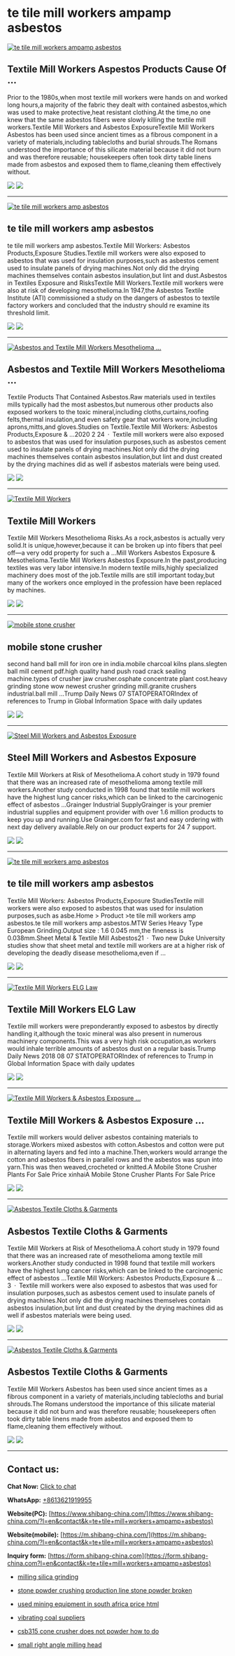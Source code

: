 # te tile mill workers ampamp asbestos

<a href="https://swt.shibang-china.com/?l=en&img&k=te+tile+mill+workers+ampamp+asbestos" target="_blank">![te tile mill workers ampamp asbestos](http://static.shibang-china.com/all-800x300/470.jpg)</a>

## Textile Mill Workers Aspestos Products Cause Of …
Prior to the 1980s,when most textile mill workers were hands on and worked long hours,a majority of the fabric they dealt with contained asbestos,which was used to make protective,heat resistant clothing.At the time,no one knew that the same asbestos fibers were slowly killing the textile mill workers.Textile Mill Workers and Asbestos ExposureTextile Mill Workers Asbestos has been used since ancient times as a fibrous component in a variety of materials,including tablecloths and burial shrouds.The Romans understood the importance of this silicate material because it did not burn and was therefore reusable; housekeepers often took dirty table linens made from asbestos and exposed them to flame,cleaning them effectively without.


<a href="https://whatsapp.shibangsoft.com/WhatsApp.php" target="_blank" title="WhatsApp">![](http://static.shibang-china.com/icon/whatsapp.png)</a> <a href="https://swt.shibang-china.com/?l=en&icon&k=te+tile+mill+workers+ampamp+asbestos" target="_blank">![](http://static.shibang-china.com/icon/chat-en.png)</a>

---

<a href="https://swt.shibang-china.com/?l=en&img&k=te+tile+mill+workers+ampamp+asbestos" target="_blank">![te tile mill workers amp asbestos](http://static.shibang-china.com/all-800x300/185.jpg)</a>

## te tile mill workers amp asbestos
te tile mill workers amp asbestos.Textile Mill Workers: Asbestos Products,Exposure Studies.Textile mill workers were also exposed to asbestos that was used for insulation purposes,such as asbestos cement used to insulate panels of drying machines.Not only did the drying machines themselves contain asbestos insulation,but lint and dust.Asbestos in Textiles Exposure and RisksTextile Mill Workers.Textile mill workers were also at risk of developing mesothelioma.In 1947,the Asbestos Textile Institute (ATI) commissioned a study on the dangers of asbestos to textile factory workers and concluded that the industry should re examine its threshold limit.


<a href="https://whatsapp.shibangsoft.com/WhatsApp.php" target="_blank" title="WhatsApp">![](http://static.shibang-china.com/icon/whatsapp.png)</a> <a href="https://swt.shibang-china.com/?l=en&icon&k=te+tile+mill+workers+ampamp+asbestos" target="_blank">![](http://static.shibang-china.com/icon/chat-en.png)</a>

---

<a href="https://swt.shibang-china.com/?l=en&img&k=te+tile+mill+workers+ampamp+asbestos" target="_blank">![Asbestos and Textile Mill Workers Mesothelioma …](http://static.shibang-china.com/all-800x300/203.jpg)</a>

## Asbestos and Textile Mill Workers Mesothelioma …
Textile Products That Contained Asbestos.Raw materials used in textiles mills typically had the most asbestos,but numerous other products also exposed workers to the toxic mineral,including cloths,curtains,roofing felts,thermal insulation,and even safety gear that workers wore,including aprons,mitts,and gloves.Studies on Textile.Textile Mill Workers: Asbestos Products,Exposure &amp; …2020 2 24&ensp;&#0183;&ensp;Textile mill workers were also exposed to asbestos that was used for insulation purposes,such as asbestos cement used to insulate panels of drying machines.Not only did the drying machines themselves contain asbestos insulation,but lint and dust created by the drying machines did as well if asbestos materials were being used.


<a href="https://whatsapp.shibangsoft.com/WhatsApp.php" target="_blank" title="WhatsApp">![](http://static.shibang-china.com/icon/whatsapp.png)</a> <a href="https://swt.shibang-china.com/?l=en&icon&k=te+tile+mill+workers+ampamp+asbestos" target="_blank">![](http://static.shibang-china.com/icon/chat-en.png)</a>

---

<a href="https://swt.shibang-china.com/?l=en&img&k=te+tile+mill+workers+ampamp+asbestos" target="_blank">![Textile Mill Workers](http://static.shibang-china.com/all-800x300/805.jpg)</a>

## Textile Mill Workers
Textile Mill Workers Mesothelioma Risks.As a rock,asbestos is actually very solid.It is unique,however,because it can be broken up into fibers that peel off—a very odd property for such a …Mill Workers Asbestos Exposure &amp; Mesothelioma.Textile Mill Workers Asbestos Exposure.In the past,producing textiles was very labor intensive.In modern textile mills,highly specialized machinery does most of the job.Textile mills are still important today,but many of the workers once employed in the profession have been replaced by machines.


<a href="https://whatsapp.shibangsoft.com/WhatsApp.php" target="_blank" title="WhatsApp">![](http://static.shibang-china.com/icon/whatsapp.png)</a> <a href="https://swt.shibang-china.com/?l=en&icon&k=te+tile+mill+workers+ampamp+asbestos" target="_blank">![](http://static.shibang-china.com/icon/chat-en.png)</a>

---

<a href="https://swt.shibang-china.com/?l=en&img&k=te+tile+mill+workers+ampamp+asbestos" target="_blank">![mobile stone crusher](http://static.shibang-china.com/all-800x300/1104.jpg)</a>

## mobile stone crusher
second hand ball mill for iron ore in india.mobile charcoal kilns plans.slegten ball mill cement pdf.high quality hand push road crack sealing machine.types of crusher jaw crusher.osphate concentrate plant cost.heavy grinding stone wow newest crusher grinding mill.granite crushers industrial.ball mill …Trump Daily News 07 STATOPERATORIndex of references to Trump in Global Information Space with daily updates


<a href="https://whatsapp.shibangsoft.com/WhatsApp.php" target="_blank" title="WhatsApp">![](http://static.shibang-china.com/icon/whatsapp.png)</a> <a href="https://swt.shibang-china.com/?l=en&icon&k=te+tile+mill+workers+ampamp+asbestos" target="_blank">![](http://static.shibang-china.com/icon/chat-en.png)</a>

---

<a href="https://swt.shibang-china.com/?l=en&img&k=te+tile+mill+workers+ampamp+asbestos" target="_blank">![Steel Mill Workers and Asbestos Exposure](http://static.shibang-china.com/all-800x300/1464.jpg)</a>

## Steel Mill Workers and Asbestos Exposure
Textile Mill Workers at Risk of Mesothelioma.A cohort study in 1979 found that there was an increased rate of mesothelioma among textile mill workers.Another study conducted in 1998 found that textile mill workers have the highest lung cancer risks,which can be linked to the carcinogenic effect of asbestos …Grainger Industrial SupplyGrainger is your premier industrial supplies and equipment provider with over 1.6 million products to keep you up and running.Use Grainger.com for fast and easy ordering with next day delivery available.Rely on our product experts for 24 7 support.


<a href="https://whatsapp.shibangsoft.com/WhatsApp.php" target="_blank" title="WhatsApp">![](http://static.shibang-china.com/icon/whatsapp.png)</a> <a href="https://swt.shibang-china.com/?l=en&icon&k=te+tile+mill+workers+ampamp+asbestos" target="_blank">![](http://static.shibang-china.com/icon/chat-en.png)</a>

---

<a href="https://swt.shibang-china.com/?l=en&img&k=te+tile+mill+workers+ampamp+asbestos" target="_blank">![te tile mill workers amp asbestos](http://static.shibang-china.com/all-800x300/839.jpg)</a>

## te tile mill workers amp asbestos
Textile Mill Workers: Asbestos Products,Exposure StudiesTextile mill workers were also exposed to asbestos that was used for insulation purposes,such as asbe.Home &gt; Product &gt;te tile mill workers amp asbestos.te tile mill workers amp asbestos.MTW Series Heavy Type European Grinding.Output size : 1.6 0.045 mm,the fineness is 0.038mm.Sheet Metal &amp; Textile Mill Asbestos21&ensp;&#0183;&ensp;Two new Duke University studies show that sheet metal and textile mill workers are at a higher risk of developing the deadly disease mesothelioma,even if …


<a href="https://whatsapp.shibangsoft.com/WhatsApp.php" target="_blank" title="WhatsApp">![](http://static.shibang-china.com/icon/whatsapp.png)</a> <a href="https://swt.shibang-china.com/?l=en&icon&k=te+tile+mill+workers+ampamp+asbestos" target="_blank">![](http://static.shibang-china.com/icon/chat-en.png)</a>

---

<a href="https://swt.shibang-china.com/?l=en&img&k=te+tile+mill+workers+ampamp+asbestos" target="_blank">![Textile Mill Workers ELG Law](http://static.shibang-china.com/all-800x300/1222.jpg)</a>

## Textile Mill Workers ELG Law
Textile mill workers were preponderantly exposed to asbestos by directly handling it,although the toxic mineral was also present in numerous machinery components.This was a very high risk occupation,as workers would inhale terrible amounts of asbestos dust on a regular basis.Trump Daily News 2018 08 07 STATOPERATORIndex of references to Trump in Global Information Space with daily updates


<a href="https://whatsapp.shibangsoft.com/WhatsApp.php" target="_blank" title="WhatsApp">![](http://static.shibang-china.com/icon/whatsapp.png)</a> <a href="https://swt.shibang-china.com/?l=en&icon&k=te+tile+mill+workers+ampamp+asbestos" target="_blank">![](http://static.shibang-china.com/icon/chat-en.png)</a>

---

<a href="https://swt.shibang-china.com/?l=en&img&k=te+tile+mill+workers+ampamp+asbestos" target="_blank">![Textile Mill Workers &amp; Asbestos Exposure …](http://static.shibang-china.com/all-800x300/11.jpg)</a>

## Textile Mill Workers &amp; Asbestos Exposure …
Textile mill workers would deliver asbestos containing materials to storage.Workers mixed asbestos with cotton.Asbestos and cotton were put in alternating layers and fed into a machine.Then,workers would arrange the cotton and asbestos fibers in parallel rows and the asbestos was spun into yarn.This was then weaved,crocheted or knitted.A Mobile Stone Crusher Plants For Sale Price xinhaiA Mobile Stone Crusher Plants For Sale Price


<a href="https://whatsapp.shibangsoft.com/WhatsApp.php" target="_blank" title="WhatsApp">![](http://static.shibang-china.com/icon/whatsapp.png)</a> <a href="https://swt.shibang-china.com/?l=en&icon&k=te+tile+mill+workers+ampamp+asbestos" target="_blank">![](http://static.shibang-china.com/icon/chat-en.png)</a>

---

<a href="https://swt.shibang-china.com/?l=en&img&k=te+tile+mill+workers+ampamp+asbestos" target="_blank">![Asbestos Textile Cloths &amp; Garments](http://static.shibang-china.com/all-800x300/319.jpg)</a>

## Asbestos Textile Cloths &amp; Garments
Textile Mill Workers at Risk of Mesothelioma.A cohort study in 1979 found that there was an increased rate of mesothelioma among textile mill workers.Another study conducted in 1998 found that textile mill workers have the highest lung cancer risks,which can be linked to the carcinogenic effect of asbestos …Textile Mill Workers: Asbestos Products,Exposure &amp; …3&ensp;&#0183;&ensp;Textile mill workers were also exposed to asbestos that was used for insulation purposes,such as asbestos cement used to insulate panels of drying machines.Not only did the drying machines themselves contain asbestos insulation,but lint and dust created by the drying machines did as well if asbestos materials were being used.


<a href="https://whatsapp.shibangsoft.com/WhatsApp.php" target="_blank" title="WhatsApp">![](http://static.shibang-china.com/icon/whatsapp.png)</a> <a href="https://swt.shibang-china.com/?l=en&icon&k=te+tile+mill+workers+ampamp+asbestos" target="_blank">![](http://static.shibang-china.com/icon/chat-en.png)</a>

---

<a href="https://swt.shibang-china.com/?l=en&img&k=te+tile+mill+workers+ampamp+asbestos" target="_blank">![Asbestos Textile Cloths &amp; Garments](http://static.shibang-china.com/all-800x300/163.jpg)</a>

## Asbestos Textile Cloths &amp; Garments
Textile Mill Workers Asbestos has been used since ancient times as a fibrous component in a variety of materials,including tablecloths and burial shrouds.The Romans understood the importance of this silicate material because it did not burn and was therefore reusable; housekeepers often took dirty table linens made from asbestos and exposed them to flame,cleaning them effectively without.

<a href="https://whatsapp.shibangsoft.com/WhatsApp.php" target="_blank" title="WhatsApp">![](http://static.shibang-china.com/icon/whatsapp.png)</a> <a href="https://swt.shibang-china.com/?l=en&icon&k=te+tile+mill+workers+ampamp+asbestos" target="_blank">![](http://static.shibang-china.com/icon/chat-en.png)</a>

---
## Contact us:

**Chat Now:** [Click to chat](https://swt.shibang-china.com?l=en&contact&k=te+tile+mill+workers+ampamp+asbestos)

**WhatsApp:**  [+8613621919955](https://whatsapp.shibangsoft.com/WhatsApp.php)

**Website(PC):** [https://www.shibang-china.com/](https://www.shibang-china.com/?l=en&contact&k=te+tile+mill+workers+ampamp+asbestos)

**Website(mobile):** [https://m.shibang-china.com/](https://m.shibang-china.com/?l=en&contact&k=te+tile+mill+workers+ampamp+asbestos)

**Inquiry form:** [https://form.shibang-china.com](https://form.shibang-china.com?l=en&contact&k=te+tile+mill+workers+ampamp+asbestos)

* [milling silica grinding](../152/milling%20silica%20grinding.md)

* [stone powder crushing production line stone powder broken](../158/stone%20powder%20crushing%20production%20line%20stone%20powder%20broken.md)

* [used mining equipment in south africa price html](../151/used%20mining%20equipment%20in%20south%20africa%20price%20html.md)

* [vibrating coal suppliers](../154/vibrating%20coal%20suppliers.md)

* [csb315 cone crusher does not powder how to do](../160/csb315%20cone%20crusher%20does%20not%20powder%20how%20to%20do.md)

* [small right angle milling head](../160/small%20right%20angle%20milling%20head.md)